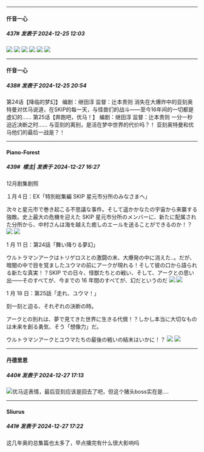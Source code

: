 ﻿
*****

####  仟音一心  
##### 437#       发表于 2024-12-25 12:03

<img src="https://p.sda1.dev/20/e7ecc1a15182becd6d04f33481a3db14/image.jpg" referrerpolicy="no-referrer">
<img src="https://p.sda1.dev/20/8c6d2b1d10287f31fe20a968df3d9522/image.jpg" referrerpolicy="no-referrer">
<img src="https://p.sda1.dev/20/a2b7f6b29b1a35b771b1baae7ece9eaa/image.jpg" referrerpolicy="no-referrer">
<img src="https://p.sda1.dev/20/34fecbc330482f8535b9942e19050b68/image.jpg" referrerpolicy="no-referrer">
<img src="https://p.sda1.dev/20/0f1f8bc0e39fda76627b4a5e5cc32fa4/image.jpg" referrerpolicy="no-referrer">
<img src="https://p.sda1.dev/20/8da0651bf662741ecb4e53146b047fca/image.jpg" referrerpolicy="no-referrer">


*****

####  仟音一心  
##### 438#       发表于 2024-12-25 20:54

第24话【降临的梦幻】
 编剧：继田淳
 监督：辻本贵则
 消失在大爆炸中的亚刻奥特曼对优马说道，在SKIP的每一天，与怪兽们的战斗——至今16年间的一切都是虚幻的……
 第25话【奔跑吧，优马！】
 编剧：继田淳
 监督：辻本贵则
 一分一秒迫近决断之时……
 与亚刻的离别，是活在梦中世界的代价吗？！
 亚刻奥特曼和优马他们的最后一战是？！


*****

####  Piano-Forest  
##### 439#         楼主| 发表于 2024-12-27 16:27

12月剧集剧照

１月４日：EX「特別総集編 SKIP 星元市分所のみなさまへ」

次々と星元市で巻き起こる不思議な事件。そして遥かかなたの宇宙から来襲する強敵。史上最大の危機を迎えた SKIP 星元市分所のメンバーに、新たに配属された分所から、中村さんは海を越えた癒しのエールを送ることができるのか！？
<img src="https://p.sda1.dev/21/e07b7c37181c06d8a7477a8afdf90221/20241227160253.png" referrerpolicy="no-referrer">
<img src="https://p.sda1.dev/21/f09c42eaf92e832d404d1c6b049e5b92/20241227160318.png" referrerpolicy="no-referrer">

1 月 11 日：第24話「舞い降りる夢幻」

ウルトラマンアークはトリゲロスとの激闘の末、大爆発の中に消えた..。だが、暗闇の中で目を覚ましたユウマの前にアークが現れる！そして彼の口から語られる新たな真実！？SKIP での日々、怪獣たちとの戦い、そして、アークとの思い出――そのすべてが、今までの 16 年間のすべてが、幻だというのだ
<img src="https://p.sda1.dev/21/1029218f3dca2b8fe3dbfd81dcfebe0a/20241227160425_20241227160431.png" referrerpolicy="no-referrer">
<img src="https://p.sda1.dev/21/d8f566f46bea534c9f300ec00f7789bb/20241227160425.png" referrerpolicy="no-referrer">

1 月 18 日：第25話「走れ、ユウマ！」

刻一刻と迫る、それぞれの決断の時。

アークとの別れは、夢で見てきた世界に生きる代償！？しかし本当に大切なものは未来を創る勇気、そう「想像力」だ。

ウルトラマンアークとユウマたちの最後の戦いの結末はいかに！？
<img src="https://p.sda1.dev/21/a692faafae0fbd61d0226a6ea20d7024/20241227160538.png" referrerpolicy="no-referrer">
<img src="https://p.sda1.dev/21/035975d239c46acfba85271e66a1c41b/20241227160538_20241227160543.png" referrerpolicy="no-referrer">


*****

####  丹德里恩  
##### 440#       发表于 2024-12-27 17:13

<img src="https://static.saraba1st.com/image/smiley/face2017/047.png" referrerpolicy="no-referrer">优马这表情，最后亚刻应该是回去了吧，但这个猪头boss实在是....


*****

####  Sliurus  
##### 441#       发表于 2024-12-27 17:22

这几年奥的总集篇也太多了，早点播完有什么很大影响吗

